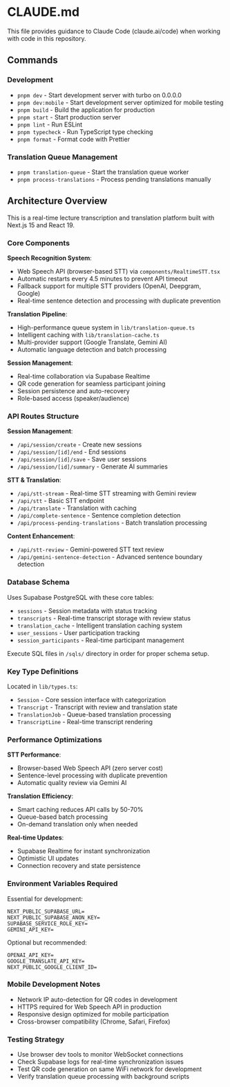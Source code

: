 # CLAUDE.md

This file provides guidance to Claude Code (claude.ai/code) when working with code in this repository.

## Commands

### Development
- `pnpm dev` - Start development server with turbo on 0.0.0.0
- `pnpm dev:mobile` - Start development server optimized for mobile testing
- `pnpm build` - Build the application for production
- `pnpm start` - Start production server
- `pnpm lint` - Run ESLint
- `pnpm typecheck` - Run TypeScript type checking
- `pnpm format` - Format code with Prettier

### Translation Queue Management
- `pnpm translation-queue` - Start the translation queue worker
- `pnpm process-translations` - Process pending translations manually

## Architecture Overview

This is a real-time lecture transcription and translation platform built with Next.js 15 and React 19.

### Core Components

**Speech Recognition System**:
- Web Speech API (browser-based STT) via `components/RealtimeSTT.tsx`
- Automatic restarts every 4.5 minutes to prevent API timeout
- Fallback support for multiple STT providers (OpenAI, Deepgram, Google)
- Real-time sentence detection and processing with duplicate prevention

**Translation Pipeline**:
- High-performance queue system in `lib/translation-queue.ts`
- Intelligent caching with `lib/translation-cache.ts`
- Multi-provider support (Google Translate, Gemini AI)
- Automatic language detection and batch processing

**Session Management**:
- Real-time collaboration via Supabase Realtime
- QR code generation for seamless participant joining
- Session persistence and auto-recovery
- Role-based access (speaker/audience)

### API Routes Structure

**Session Management**:
- `/api/session/create` - Create new sessions
- `/api/session/[id]/end` - End sessions
- `/api/session/[id]/save` - Save user sessions
- `/api/session/[id]/summary` - Generate AI summaries

**STT & Translation**:
- `/api/stt-stream` - Real-time STT streaming with Gemini review
- `/api/stt` - Basic STT endpoint
- `/api/translate` - Translation with caching
- `/api/complete-sentence` - Sentence completion detection
- `/api/process-pending-translations` - Batch translation processing

**Content Enhancement**:
- `/api/stt-review` - Gemini-powered STT text review
- `/api/gemini-sentence-detection` - Advanced sentence boundary detection

### Database Schema

Uses Supabase PostgreSQL with these core tables:
- `sessions` - Session metadata with status tracking
- `transcripts` - Real-time transcript storage with review status
- `translation_cache` - Intelligent translation caching system
- `user_sessions` - User participation tracking
- `session_participants` - Real-time participant management

Execute SQL files in `/sqls/` directory in order for proper schema setup.

### Key Type Definitions

Located in `lib/types.ts`:
- `Session` - Core session interface with categorization
- `Transcript` - Transcript with review and translation state
- `TranslationJob` - Queue-based translation processing
- `TranscriptLine` - Real-time transcript rendering

### Performance Optimizations

**STT Performance**:
- Browser-based Web Speech API (zero server cost)
- Sentence-level processing with duplicate prevention
- Automatic quality review via Gemini AI

**Translation Efficiency**:
- Smart caching reduces API calls by 50-70%
- Queue-based batch processing
- On-demand translation only when needed

**Real-time Updates**:
- Supabase Realtime for instant synchronization
- Optimistic UI updates
- Connection recovery and state persistence

### Environment Variables Required

Essential for development:
```env
NEXT_PUBLIC_SUPABASE_URL=
NEXT_PUBLIC_SUPABASE_ANON_KEY=
SUPABASE_SERVICE_ROLE_KEY=
GEMINI_API_KEY=
```

Optional but recommended:
```env
OPENAI_API_KEY=
GOOGLE_TRANSLATE_API_KEY=
NEXT_PUBLIC_GOOGLE_CLIENT_ID=
```

### Mobile Development Notes

- Network IP auto-detection for QR codes in development
- HTTPS required for Web Speech API in production
- Responsive design optimized for mobile participation
- Cross-browser compatibility (Chrome, Safari, Firefox)

### Testing Strategy

- Use browser dev tools to monitor WebSocket connections
- Check Supabase logs for real-time synchronization issues
- Test QR code generation on same WiFi network for development
- Verify translation queue processing with background scripts